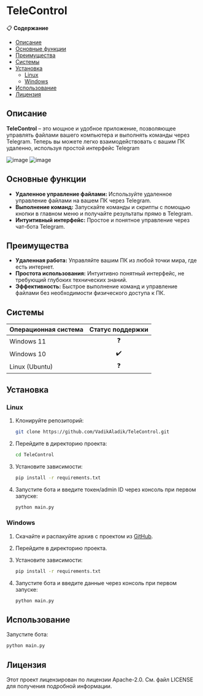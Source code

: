 # TeleControl

📋 **Содержание**
- [Описание](#описание)
- [Основные функции](#основные-функции)
- [Преимущества](#преимущества)
- [Системы](#системы)
- [Установка](#установка)
  - [Linux](#linux)
  - [Windows](#windows)
- [Использование](#использование)
- [Лицензия](#лицензия)

## Описание
**TeleControl** – это мощное и удобное приложение, позволяющее управлять файлами вашего компьютера и выполнять команды через Telegram. Теперь вы можете легко взаимодействовать с вашим ПК удаленно, используя простой интерфейс Telegram

![image](https://github.com/user-attachments/assets/35531e0e-4308-4530-b908-33406a6e1ffe)
![image](https://github.com/user-attachments/assets/ac7897e6-cfd9-4ded-ab3f-fdb608c09c8e)




## Основные функции
- **Удаленное управление файлами:** Используйте удаленное управление файлами на вашем ПК через Telegram.
- **Выполнение команд:** Запускайте команды и скрипты с помощью кнопки в главном меню и получайте результаты прямо в Telegram.
- **Интуитивный интерфейс:** Простое и понятное управление через чат-бота Telegram.

## Преимущества
- **Удаленная работа:** Управляйте вашим ПК из любой точки мира, где есть интернет.
- **Простота использования:** Интуитивно понятный интерфейс, не требующий глубоких технических знаний.
- **Эффективность:** Быстрое выполнение команд и управление файлами без необходимости физического доступа к ПК.

## Системы

| Операционная система | Статус поддержки |
|----------------------|:----------------:|
| Windows 11           |        ❓        |
| Windows 10           |        ✔️        |
| Linux (Ubuntu)       |        ❓        |

## Установка

### Linux

1. Клонируйте репозиторий:
    ```bash
    git clone https://github.com/VadikAladik/TeleControl.git
    ```

2. Перейдите в директорию проекта:
    ```bash
    cd TeleControl
    ```

3. Установите зависимости:
    ```bash
    pip install -r requirements.txt
    ```

4. Запустите бота и введите токен/admin ID через консоль при первом запуске:
    ```bash
    python main.py
    ```

### Windows

1. Скачайте и распакуйте архив с проектом из [GitHub](https://github.com/VadikAladik/TeleControl/releases).

2. Перейдите в директорию проекта.

3. Установите зависимости:
    ```bash
    pip install -r requirements.txt
    ```

4. Запустите бота и введите данные через консоль при первом запуске:
    ```bash
    python main.py
    ```

## Использование

Запустите бота:
```bash
python main.py
```

## Лицензия

Этот проект лицензирован по лицензии Apache-2.0. См. файл LICENSE для получения подробной информации.
